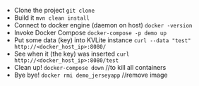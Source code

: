 - Clone the project `git clone`
- Build it `mvn clean install`
- Connect to docker engine (daemon on host) `docker -version`
- Invoke Docker Compose `docker-compose -p demo up`
- Put some data (key) into KVLite instance `curl --data "test" http://<docker_host_ip>:8080/`
- See when it (the key) was inserted `curl http://<docker_host_ip>:8080/test`
- Clean up! `docker-compose down` //to kill all containers
- Bye bye! `docker rmi demo_jerseyapp` //remove image